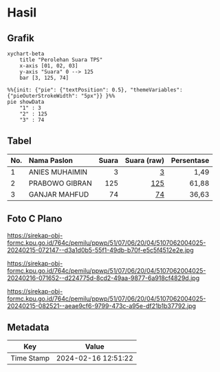 # Hasil

## Grafik

```mermaid
xychart-beta
    title "Perolehan Suara TPS"
    x-axis [01, 02, 03]
    y-axis "Suara" 0 --> 125
    bar [3, 125, 74]
```

```mermaid
%%{init: {"pie": {"textPosition": 0.5}, "themeVariables": {"pieOuterStrokeWidth": "5px"}} }%%
pie showData
    "1" : 3
    "2" : 125
    "3" : 74
```

## Tabel

| No. | Nama Paslon    | Suara | Suara (raw) | Persentase |
|:--- |:-------------- | -----:| -----------:| ----------:|
| 1   | ANIES MUHAIMIN | 3     | [3][p-1]    | 1,49       |
| 2   | PRABOWO GIBRAN | 125   | [125][p-2]  | 61,88      |
| 3   | GANJAR MAHFUD  | 74    | [74][p-3]   | 36,63      |


[p-1]: https://github.com/gigit-pemilu/pemilu-2024-51-bali/blob/main/pilpres/hitung-suara/sub/51-bali/sub/07-karangasem/sub/06-bebandem/sub/2004-sibetan/sub/025-tps/sub/paslon-1.txt
[p-2]: https://github.com/gigit-pemilu/pemilu-2024-51-bali/blob/main/pilpres/hitung-suara/sub/51-bali/sub/07-karangasem/sub/06-bebandem/sub/2004-sibetan/sub/025-tps/sub/paslon-2.txt
[p-3]: https://github.com/gigit-pemilu/pemilu-2024-51-bali/blob/main/pilpres/hitung-suara/sub/51-bali/sub/07-karangasem/sub/06-bebandem/sub/2004-sibetan/sub/025-tps/sub/paslon-3.txt

## Foto C Plano

https://sirekap-obj-formc.kpu.go.id/764c/pemilu/ppwp/51/07/06/20/04/5107062004025-20240215-072147--d3a1d0b5-55f1-49db-b70f-e5c5f4512e2e.jpg

https://sirekap-obj-formc.kpu.go.id/764c/pemilu/ppwp/51/07/06/20/04/5107062004025-20240216-071652--d224775d-8cd2-49aa-9877-6a918cf4829d.jpg

https://sirekap-obj-formc.kpu.go.id/764c/pemilu/ppwp/51/07/06/20/04/5107062004025-20240215-082521--aeae9cf6-9799-473c-a95e-df21b1b37792.jpg


## Metadata

| Key        | Value               |
| ---------- | ------------------- |
| Time Stamp | 2024-02-16 12:51:22 |



